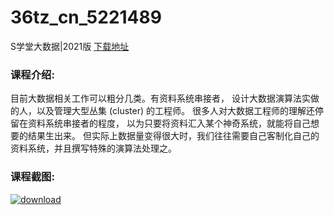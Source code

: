 # 36tz_cn_5221489
S学堂大数据|2021版
[下载地址](http://www.36tz.cn/article/5221489 "下载地址")
### 课程介绍:
目前大数据相关工作可以粗分几类。有资料系统串接者， 设计大数据演算法实做的人，以及管理大型丛集 (cluster) 的工程师。 很多人对大数据工程师的理解还停留在资料系统串接者的程度， 以为只要将资料汇入某个神奇系统，就能将自己想要的结果生出来。 但实际上数据量变得很大时，我们往往需要自己客制化自己的资料系统，并且撰写特殊的演算法处理之。

### 课程截图:
[![download](http://36tz.cn/muke_img/2021_11_2-2.png "下载地址")](http://www.36tz.cn "下载地址")
